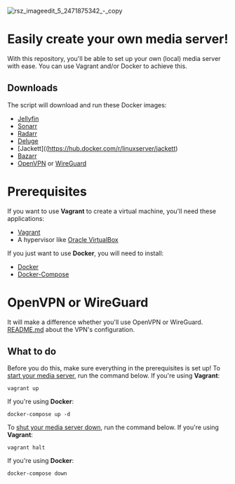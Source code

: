 ![rsz_imageedit_5_2471875342_-_copy](https://user-images.githubusercontent.com/46708307/153092795-cf1884b3-483e-4154-b48d-87c75d2227e5.png)

# Easily create your own media server!
With this repository, you'll be able to set up your own (local) media server with ease.
You can use Vagrant and/or Docker to achieve this.

## Downloads
The script will download and run these Docker images:
- [Jellyfin](https://hub.docker.com/r/jellyfin/jellyfin)
- [Sonarr](https://hub.docker.com/r/linuxserver/sonarr)
- [Radarr](https://hub.docker.com/r/linuxserver/radarr)
- [Deluge](https://hub.docker.com/r/linuxserver/deluge)
- [Jackett]((https://hub.docker.com/r/linuxserver/jackett)
- [Bazarr](https://hub.docker.com/r/linuxserver/bazarr)
- [OpenVPN](https://hub.docker.com/r/dperson/openvpn-client) or [WireGuard](https://hub.docker.com/r/linuxserver/wireguard)

# Prerequisites
If you want to use **Vagrant** to create a virtual machine, you'll need these applications:
 - [Vagrant](https://www.vagrantup.com)
 - A hypervisor like [Oracle VirtualBox](https://www.virtualbox.org/)

If you just want to use **Docker**, you will need to install:

 - [Docker](https://docs.docker.com/get-docker/)
 - [Docker-Compose](https://docs.docker.com/compose/install/)

# OpenVPN or WireGuard
It will make a difference whether you'll use OpenVPN or WireGuard.
[README.md](https://github.com/ynnckvdv/YourMediaServer/tree/main/configs/configVPN) about the VPN's configuration.

## What to do
Before you do this, make sure everything in the prerequisites is set up!
To <ins>start your media server</ins>, run the command below.
If you're using **Vagrant**:
```
vagrant up
```
If you're using **Docker**:
```
docker-compose up -d
```
To <ins>shut your media server down</ins>, run the command below.
If you're using **Vagrant**:
```
vagrant halt
```
If you're using **Docker**:
```
docker-compose down
```
